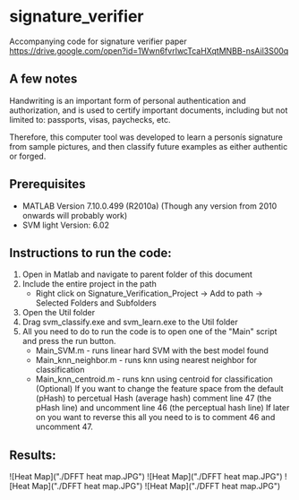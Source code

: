 # signature_verifier
Accompanying code for signature verifier paper https://drive.google.com/open?id=1Wwn6fvrIwcTcaHXqtMNBB-nsAil3S00q

## A few notes

Handwriting is an important form of personal
authentication and authorization, and is used to certify
important documents, including but not limited to:
passports, visas, paychecks, etc. 

Therefore, this computer tool was developed to learn a
personís signature from sample pictures, and then classify
future examples as either authentic or forged.

## Prerequisites
- MATLAB Version 7.10.0.499 (R2010a)  (Though any version from 2010 onwards will probably work)
- SVM light Version: 6.02 

## Instructions to run the code:

1) Open in Matlab and navigate to parent folder of this document
2) Include the entire project in the path 
	- Right click on Signature_Verification_Project -> Add to path -> Selected Folders and Subfolders
3) Open the Util folder
4) Drag svm_classify.exe and svm_learn.exe to the Util folder
5) All you need to do to run the code is to open one of the "Main" script and press the run button.
    - Main_SVM.m - runs linear hard SVM with the best model found
    - Main_knn_neighbor.m - runs knn using nearest neighbor for classification
    - Main_knn_centroid.m - runs knn using centroid for classification
(Optional) If you want to change the feature space from the default (pHash) to percetual Hash (average hash)
              comment line 47 (the pHash line) and
              uncomment line 46 (the perceptual hash line)
           If later on you want to reverse this all you need to is to comment 46 and uncomment 47.

## Results:
![Heat Map]("./DFFT heat map.JPG")
![Heat Map]("./DFFT heat map.JPG")
![Heat Map]("./DFFT heat map.JPG")
![Heat Map]("./DFFT heat map.JPG")
